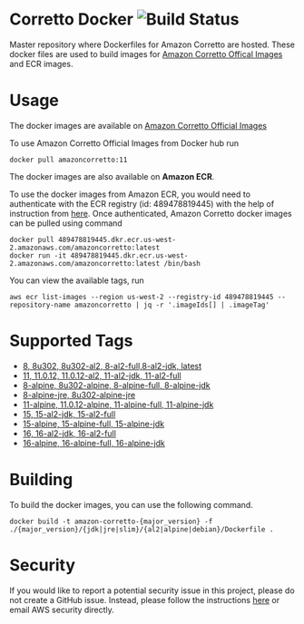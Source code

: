 # Corretto Docker ![Build Status](https://github.com/corretto/corretto-docker/workflows/Verify%20Docker%20Images/badge.svg)

Master repository where Dockerfiles for Amazon Corretto are hosted. These docker files are used to build images for [Amazon Corretto Offical Images](https://hub.docker.com/_/amazoncorretto) and ECR images.

# Usage

The docker images are available on [Amazon Corretto Official Images](https://hub.docker.com/_/amazoncorretto)

To use Amazon Corretto Official Images from Docker hub run
```
docker pull amazoncorretto:11
```

The docker images are also available on **Amazon ECR**.

To use the docker images from Amazon ECR, you would need to authenticate with the ECR registry (id: 489478819445) with the
help of instruction from [here](https://aws.amazon.com/blogs/compute/authenticating-amazon-ecr-repositories-for-docker-cli-with-credential-helper/).
Once authenticated, Amazon Corretto docker images can be pulled using command

```
docker pull 489478819445.dkr.ecr.us-west-2.amazonaws.com/amazoncorretto:latest
docker run -it 489478819445.dkr.ecr.us-west-2.amazonaws.com/amazoncorretto:latest /bin/bash
```

You can view the available tags, run
```
aws ecr list-images --region us-west-2 --registry-id 489478819445 --repository-name amazoncorretto | jq -r '.imageIds[] | .imageTag'
```


# Supported Tags
* [8, 8u302, 8u302-al2, 8-al2-full,8-al2-jdk, latest](https://hub.docker.com/_/amazoncorretto)
* [11, 11.0.12, 11.0.12-al2, 11-al2-jdk, 11-al2-full](https://hub.docker.com/_/amazoncorretto)
* [8-alpine, 8u302-alpine, 8-alpine-full, 8-alpine-jdk](https://hub.docker.com/_/amazoncorretto)
* [8-alpine-jre, 8u302-alpine-jre](https://hub.docker.com/_/amazoncorretto)
* [11-alpine, 11.0.12-alpine, 11-alpine-full, 11-alpine-jdk](https://hub.docker.com/_/amazoncorretto)
* [15, 15-al2-jdk, 15-al2-full](https://hub.docker.com/_/amazoncorretto)
* [15-alpine, 15-alpine-full, 15-alpine-jdk](https://hub.docker.com/_/amazoncorretto)
* [16, 16-al2-jdk, 16-al2-full](https://hub.docker.com/_/amazoncorretto)
* [16-alpine, 16-alpine-full, 16-alpine-jdk](https://hub.docker.com/_/amazoncorretto)

# Building
To build the docker images, you can use the following command.

```
docker build -t amazon-corretto-{major_version} -f ./{major_version}/{jdk|jre|slim}/{al2|alpine|debian}/Dockerfile .
```

# Security
If you would like to report a potential security issue in this project, please do not create a GitHub issue. Instead,
please follow the instructions [here](https://aws.amazon.com/security/vulnerability-reporting/ ) or email
AWS security directly.
